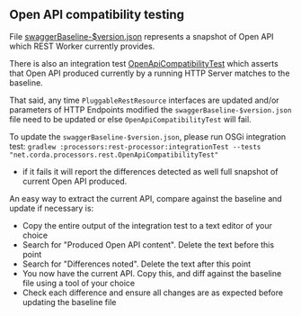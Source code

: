 ## Open API compatibility testing

File [swaggerBaseline-$version.json](./swaggerBaseline-v5_3.json) represents a snapshot of Open API which REST Worker currently
provides.

There is also an integration test [OpenApiCompatibilityTest](../kotlin/net/corda/processors/rest/OpenApiCompatibilityTest.kt)
which asserts that Open API produced currently by a running HTTP Server matches to the baseline.

That said, any time `PluggableRestResource` interfaces are updated and/or parameters of HTTP Endpoints 
modified the `swaggerBaseline-$version.json` file need to be updated or else `OpenApiCompatibilityTest` will fail.

To update the `swaggerBaseline-$version.json`, please run OSGi integration test:
`gradlew :processors:rest-processor:integrationTest --tests "net.corda.processors.rest.OpenApiCompatibilityTest"`
- if it fails it will report the differences detected as well full snapshot of current Open API produced.

An easy way to extract the current API, compare against the baseline and update if necessary is:

- Copy the entire output of the integration test to a text editor of your choice
- Search for "Produced Open API content". Delete the text before this point
- Search for "Differences noted". Delete the text after this point
- You now have the current API. Copy this, and diff against the baseline file using a tool of your choice
- Check each difference and ensure all changes are as expected before updating the baseline file

